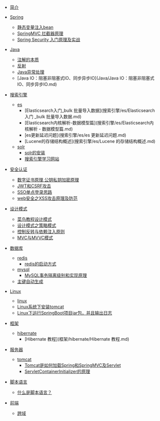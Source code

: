 
* [简介](README.md)

* [Spring]()
	* [静态变量注入bean](Spring/静态变量注入bean.md)
	* [SpringMVC 拦截器原理](Spring/SpringMVC拦截器原理.md)
	* [Spring Security 入门原理及实战](Spring/SpringSecurity入门原理及实战.md)
	
* [Java]()
	* [注解的本质](Java/注解的本质.md)
	* [反射](Java/反射.md)
	* [Java异常处理](Java/Java异常处理.md)
	* [Java IO：阻塞非阻塞式IO、同步异步IO](Java/Java IO：阻塞非阻塞式IO、同步异步IO.md)

* [搜索引擎]()
	* [es]()
		* [Elasticsearch入门_bulk 批量导入数据](搜索引擎/es/Elasticsearch 入门 _bulk 批量导入数据.md)
		* [Elasticsearch内核解析-数据模型篇](搜索引擎/es/Elasticsearch内核解析 - 数据模型篇.md)
		* [es更新延迟问题](搜索引擎/es/es 更新延迟问题.md)
		* [Lucene的存储结构概述](搜索引擎/es/Lucene 的存储结构概述.md)
	* [solr]()
		* [solr的安装](搜索引擎/solr/solr的安装.md)
		* [搜索引擎学习网站](搜索引擎/solr/搜索引擎学习网站.md)

* [安全认证]()
	* [数字证书原理,公钥私钥加密原理](安全认证/数字证书原理,公钥私钥加密原理.md)
	* [JWT和CSRF攻击](安全认证/JWT和CSRF攻击.md)
	* [SSO单点登录思路](安全认证/SSO单点登录思路.md)
	* [web安全之XSS攻击原理及防范](安全认证/web安全之XSS攻击原理及防范.md)

* [设计模式]()
	* [菜鸟教程设计模式](设计模式/菜鸟教程设计模式.md)
	* [设计模式之策略模式](设计模式/设计模式之策略模式.md)
	* [控制反转与依赖注入原则](设计模式/控制反转与依赖注入原则.md)
	* [MVC与MVVC模式](设计模式/MVC与MVVC模式.md)

* [数据库]()
	* [redis]()
		* [redis的启动方式](数据库/redis/redis的启动方式.md)
	* [mysql]()
		* [MySQL事务隔离级别和实现原理](数据库/mysql/MySQL事务隔离级别和实现原理.md)
	* [主键自动生成](数据库/主键自动生成.md)

* [Linux]()
	* [linux](Linux/linux.md)
	* [Linux系统下安装tomcat](Linux/Linux系统下安装tomcat.md)
	* [Linux下运行SpringBoot项目jar包，并且输出日志](Linux/Linux下运行SpringBoot项目jar包，并且输出日志.md)

* [框架]()
	* [hibernate]()
		* [Hibernate 教程](框架/hibernate/Hibernate 教程.md)

* [服务器]()
	* [tomcat]()
		* [Tomcat是如何加载Spring和SpringMVC及Servlet](服务器/tomcat/Tomcat是如何加载Spring和SpringMVC及Servlet.md)
		* [ServletContainerInitializer的原理](服务器/tomcat/ServletContainerInitializer的原理.md)

* [脚本语言]()
	* [什么是脚本语言？](脚本语言/什么是脚本语言？.md)

* [前端]()
	* [跨域](前端/跨域.md)
	